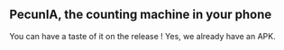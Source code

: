 

## PecunIA, the counting machine in your phone

You can have a taste of it on the release ! Yes, we already have an APK.
